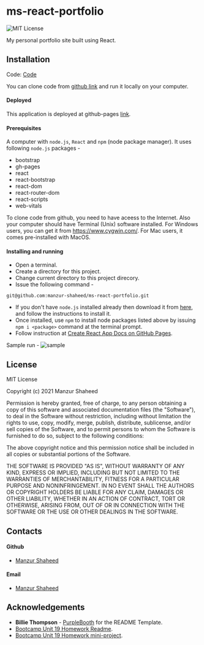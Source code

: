 # ms-react-portfolio
![MIT License](https://img.shields.io/badge/License-MIT-blue.svg)

My personal portfolio site built using React. 

## Installation

Code: [Code](https://github.com/manzur-shaheed/ms-react-portfolio) 

You can clone code from [github link](https://github.com/manzur-shaheed/ms-react-portfolio) and run it locally on your computer. 

#### Deployed
This application is deployed at github-pages [link](https://manzur-shaheed.github.io/ms-react-portfolio/).
#### Prerequisites 
A computer with ```node.js```, ```React``` and ```npm``` (node package manager). It uses following ```node.js``` packages -
  - bootstrap
  - gh-pages
  - react
  - react-bootstrap
  - react-dom
  - react-router-dom
  - react-scripts
  - web-vitals

To clone code from github, you need to have aceess to the Internet. Also your computer should have Terminal (Unix) software installed. For Windows users, you can get it from https://www.cygwin.com/. For Mac users, it comes pre-installed with MacOS. 

#### Installing and running 
- Open a terminal.
- Create a directory for this project.
- Change current directory to this project direcory.
- Issue the following command -
```
git@github.com:manzur-shaheed/ms-react-portfolio.git
```
- If you don't have ```node.js``` installed already then download it from [here](https://nodejs.org/en/download/), and follow the instructions to install it.
- Once installed, use ```npm``` to install node packages listed above by issuing ```npm i <package>``` command at the terminal prompt.
- Follow instruction at [Create React App Docs on GitHub Pages](https://create-react-app.dev/docs/deployment/#github-pages).

Sample run -
![sample](./src/assets/images/React_profile.gif)
## License
MIT License

Copyright (c) 2021 Manzur Shaheed

Permission is hereby granted, free of charge, to any person obtaining a copy of this software and associated documentation files (the "Software"), to deal in the Software without restriction, including without limitation the rights to use, copy, modify, merge, publish, distribute, sublicense, and/or sell copies of the Software, and to permit persons to whom the Software is furnished to do so, subject to the following conditions:

The above copyright notice and this permission notice shall be included in all copies or substantial portions of the Software.

THE SOFTWARE IS PROVIDED "AS IS", WITHOUT WARRANTY OF ANY KIND, EXPRESS OR IMPLIED, INCLUDING BUT NOT LIMITED TO THE WARRANTIES OF MERCHANTABILITY, FITNESS FOR A PARTICULAR PURPOSE AND NONINFRINGEMENT. IN NO EVENT SHALL THE AUTHORS OR COPYRIGHT HOLDERS BE LIABLE FOR ANY CLAIM, DAMAGES OR OTHER LIABILITY, WHETHER IN AN ACTION OF CONTRACT, TORT OR OTHERWISE, ARISING FROM, OUT OF OR IN CONNECTION WITH THE SOFTWARE OR THE USE OR OTHER DEALINGS IN THE SOFTWARE.
## Contacts
#### Github
- [Manzur Shaheed](https://github.com/manzur-shaheed/)
#### Email
- [Manzur Shaheed](mailto:shaheed_manzur@yahoo.com)
## Acknowledgements
* **Billie Thompson** - [PurpleBooth](https://github.com/PurpleBooth) for the README Template.
* [Bootcamp Unit 19 Homework Readme](https://columbia.bootcampcontent.com/columbia-bootcamp/cu-nyc-virt-fsf-pt-03-2021-u-c/-/tree/master/19-PWA/02-Homework).
* [Bootcamp Unit 19 Homework mini-project](https://columbia.bootcampcontent.com/columbia-bootcamp/cu-nyc-virt-fsf-pt-03-2021-u-c/-/tree/master/19-PWA/01-Activities/23-Stu-Mini-Project/_Solved).



